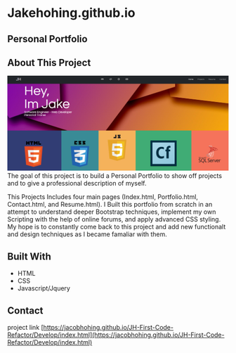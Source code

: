# Jakehohing.github.io
## Personal Portfolio

## About This Project
![Project Img](assets/images/website-capture.PNG)
The goal of this project is to build a Personal Portfolio to show off projects and to give a professional description of myself.


This Projects Includes four main pages (Index.html, Portfolio.html, Contact.html, and Resume.html). I Built this portfolio from scratch in an attempt to understand deeper Bootstrap techniques, implement my own Scripting with the help of online forums, and apply advanced CSS styling. My hope is to constantly come back to this project and add new functionalt and design techniques as I became famaliar with them.

## Built With
- HTML 
- CSS
- Javascript/Jquery

## Contact
project link [https://jacobhohing.github.io/JH-First-Code-Refactor/Develop/index.html](https://jacobhohing.github.io/JH-First-Code-Refactor/Develop/index.html)
